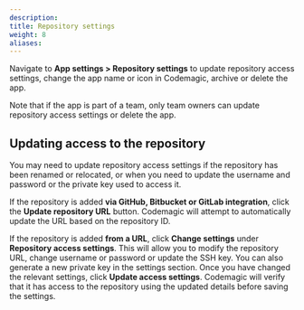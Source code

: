 ```yaml
---
description: 
title: Repository settings
weight: 8
aliases:
---
```


Navigate to **App settings > Repository settings** to update repository access settings, change the app name or icon in Codemagic, archive or delete the app.

Note that if the app is part of a team, only team owners can update repository access settings or delete the app.

## Updating access to the repository

You may need to update repository access settings if the repository has been renamed or relocated, or when you need to update the username and password or the private key used to access it.

If the repository is added **via GitHub, Bitbucket or GitLab integration**, click the **Update repository URL** button. Codemagic will attempt to automatically update the URL based on the repository ID.

If the repository is added **from a URL**, click **Change settings** under **Repository access settings**. This will allow you to modify the repository URL, change username or password or update the SSH key. You can also generate a new private key in the settings section. Once you have changed the relevant settings, click **Update access settings**. Codemagic will verify that it has access to the repository using the updated details before saving the settings.


